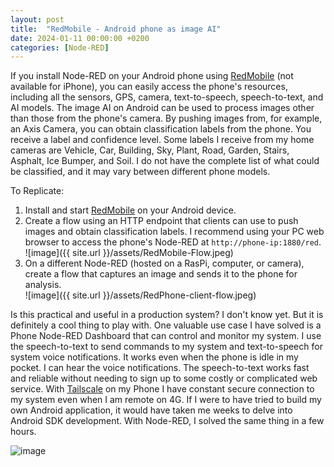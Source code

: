 ```yaml
---
layout: post
title:  "RedMobile - Android phone as image AI"
date: 2024-01-11 00:00:00 +0200
categories: [Node-RED]
---
```


If you install Node-RED on your Android phone using [RedMobile](https://play.google.com/store/apps/details?id=com.okhiroyuki.redmobile)  (not available for iPhone), you can easily access the phone's resources, including all the sensors, GPS, camera, text-to-speech, speech-to-text, and AI models.
The image AI on Android can be used to process images other than those from the phone's camera. By pushing images from, for example, an Axis Camera, you can obtain classification labels from the phone. You receive a label and confidence level.
Some labels I receive from my home cameras are Vehicle, Car, Building, Sky, Plant, Road, Garden, Stairs, Asphalt, Ice Bumper, and Soil. I do not have the complete list of what could be classified, and it may vary between different phone models.  

To Replicate:
1. Install and start [RedMobile](https://play.google.com/store/apps/details?id=com.okhiroyuki.redmobile) on your Android device.
2. Create a flow using an HTTP endpoint that clients can use to push images and obtain classification labels. I recommend using your PC web browser to access the phone's Node-RED at ```http://phone-ip:1880/red```.<br/>
![image]({{ site.url }}/assets/RedMobile-Flow.jpeg)
4. On a different Node-RED (hosted on a RasPi, computer, or camera), create a flow that captures an image and sends it to the phone for analysis. <br/>![image]({{ site.url }}/assets/RedPhone-client-flow.jpeg)


Is this practical and useful in a production system? I don't know yet. But it is definitely a cool thing to play with. One valuable use case I have solved is a Phone Node-RED Dashboard that can control and monitor my system. I use the speech-to-text to send commands to my system and text-to-speech for system voice notifications. It works even when the phone is idle in my pocket. I can hear the voice notifications.  The speech-to-text works fast and reliable without needing to sign up to some costly or complicated web service.  With [Tailscale](https://tailscale.com/) on my Phone I have constant secure connection to my system even when I am remote on 4G.   If I were to have tried to build my own Android application, it would have taken me weeks to delve into Android SDK development. With Node-RED, I solved the same thing in a few hours.  
  

![image](https://api.juhlin.me/image/redmobile)
